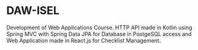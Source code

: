 # DAW-ISEL
Development of Web Applications Course.
HTTP API made in Kotlin using Spring MVC with Spring Data JPA for Database in PostgeSQL access and Web Application made in React.js for Checklist Management.

